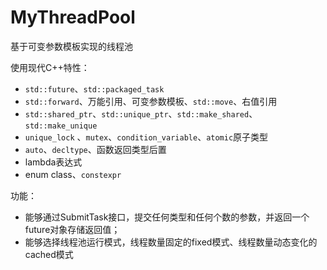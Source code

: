 # MyThreadPool

基于可变参数模板实现的线程池

使用现代C++特性：

* ``std::future``、``std::packaged_task``
* ``std::forward``、万能引用、可变参数模板、``std::move``、右值引用
* ``std::shared_ptr``、``std::unique_ptr``、``std::make_shared``、``std::make_unique``
* ``unique_lock`` 、``mutex``、``condition_variable``、``atomic``原子类型
* ``auto``、``decltype``、函数返回类型后置
* lambda表达式
* enum class、``constexpr``

功能：

- 能够通过SubmitTask接口，提交任何类型和任何个数的参数，并返回一个future对象存储返回值；
- 能够选择线程池运行模式，线程数量固定的fixed模式、线程数量动态变化的cached模式
